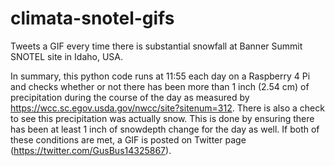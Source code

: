 # climata-snotel-gifs
Tweets a GIF every time there is substantial snowfall at Banner Summit SNOTEL site in Idaho, USA.

In summary, this python code runs at 11:55 each day on a Raspberry 4 Pi and checks whether or not there has been more than 1 inch (2.54 cm) of precipitation during the course of the day as measured by https://wcc.sc.egov.usda.gov/nwcc/site?sitenum=312. There is also a check to see this precipitation was actually snow. This is done by ensuring there has been at least 1 inch of snowdepth change for the day as well. If both of these conditions are met, a GIF is posted on Twitter page (https://twitter.com/GusBus14325867).
